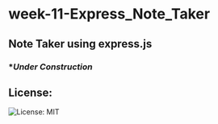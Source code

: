 # week-11-Express_Note_Taker

## Note Taker using express.js

### ****Under Construction***

## License:

![License: MIT](https://img.shields.io/badge/license-MIT-brightgreen)